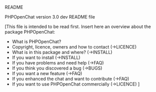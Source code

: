 README

PHPOpenChat version 3.0 dev README file

[This file is intended to be read first.
Insert here an overview about the package PHPOpenChat:
- What is PHPOpenChat?
- Copyright, licence, owners and how to contact (->LICENCE)
- What is in this package and where? (->INSTALL)
- If you want to install (->INSTALL)
- If you have problems and need help (->FAQ)
- If you think you discovered a bug (->BUGS)
- If you want a new feature (->FAQ)
- If you enhanced the chat and want to contribute (->FAQ)
- If you want to use PHPOpenChat commercially (->LICENCE)
]
